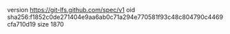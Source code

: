 version https://git-lfs.github.com/spec/v1
oid sha256:f1852c0de271404e9aa6ab0c71a294e770581f93c48c804790c4469cfa710d19
size 1870
